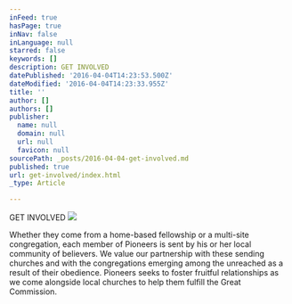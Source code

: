 ```yaml
---
inFeed: true
hasPage: true
inNav: false
inLanguage: null
starred: false
keywords: []
description: GET INVOLVED
datePublished: '2016-04-04T14:23:53.500Z'
dateModified: '2016-04-04T14:23:33.955Z'
title: ''
author: []
authors: []
publisher:
  name: null
  domain: null
  url: null
  favicon: null
sourcePath: _posts/2016-04-04-get-involved.md
published: true
url: get-involved/index.html
_type: Article

---
```

GET INVOLVED
![](https://the-grid-user-content.s3-us-west-2.amazonaws.com/3a5a8e87-6681-40a1-a8f7-2f2efea8d767.jpg)

Whether they come from a home-based fellowship or a multi-site congregation, each member of Pioneers is sent by his or her local community of believers. We value our partnership with these sending churches and with the congregations emerging among the unreached as a result of their obedience. Pioneers seeks to foster fruitful relationships as we come alongside local churches to help them fulfill the Great Commission.